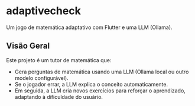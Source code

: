 # adaptivecheck

Um jogo de matemática adaptativo com Flutter e uma LLM (Ollama).

## Visão Geral

Este projeto é um tutor de matemática que:
- Gera perguntas de matemática usando uma LLM (Ollama local ou outro modelo configurável).
- Se o jogador errar, a LLM explica o conceito automaticamente.
- Em seguida, a LLM cria novos exercícios para reforçar o aprendizado, adaptando à dificuldade do usuário.



